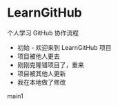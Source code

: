 # LearnGitHub
个人学习 GitHub 协作流程

- 初始 - 欢迎来到 LearnGitHub 项目
- 项目被他人更去
- 刚刚克隆错项目了，重来
- 项目被其他人更新
- 我在本地做了修改

main1